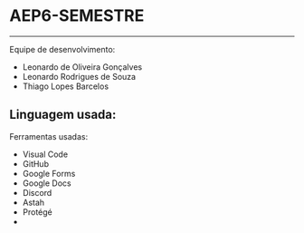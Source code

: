 # AEP6-SEMESTRE
--------------------------------------------------
Equipe de desenvolvimento:
- Leonardo de Oliveira Gonçalves
- Leonardo Rodrigues de Souza
- Thiago Lopes Barcelos 

Linguagem usada:
- 

Ferramentas usadas:
- Visual Code
- GitHub
- Google Forms
- Google Docs
- Discord
- Astah
- Protégé
- 

